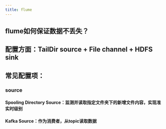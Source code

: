 ```yaml
---
title: flume
---
```


## flume如何保证数据不丢失？
## 配置方面：TailDir source + File channel + HDFS sink
## 常见配置项：
### source
#### Spooling Directory Source：监测并读取指定文件夹下的新增文件内容，实现准实时级别
#### Kafka Source：作为消费者，从topic读取数据
####
##
